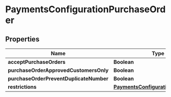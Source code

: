 
# PaymentsConfigurationPurchaseOrder

## Properties
Name | Type | Description | Notes
------------ | ------------- | ------------- | -------------
**acceptPurchaseOrders** | **Boolean** |  |  [optional]
**purchaseOrderApprovedCustomersOnly** | **Boolean** |  |  [optional]
**purchaseOrderPreventDuplicateNumber** | **Boolean** |  |  [optional]
**restrictions** | [**PaymentsConfigurationRestrictions**](PaymentsConfigurationRestrictions.md) |  |  [optional]



